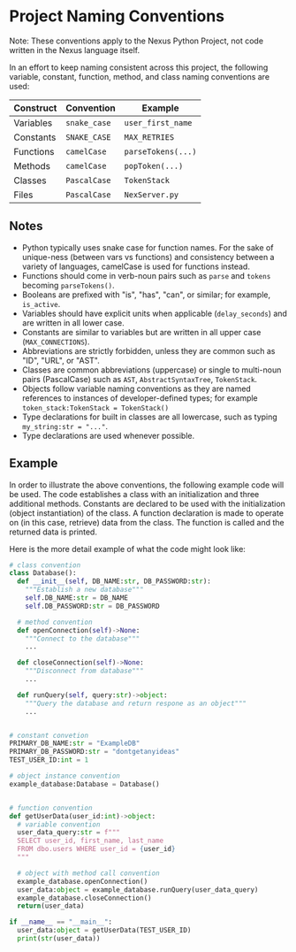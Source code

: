 # Project Naming Conventions

Note: These conventions apply to the Nexus Python Project, not code written in the Nexus language itself.

In an effort to keep naming consistent across this project, the following variable, constant, function, method, and class naming conventions are used:

| Construct | Convention | Example          |
|-----------|------------|------------------|
|Variables  |`snake_case`|`user_first_name` |
|Constants  |`SNAKE_CASE`|`MAX_RETRIES`     |
|Functions  |`camelCase` |`parseTokens(...)`|
|Methods    |`camelCase` |`popToken(...)`   |
|Classes    |`PascalCase`|`TokenStack`      |
|Files      |`PascalCase`|`NexServer.py`    |

## Notes

- Python typically uses snake case for function names. For the sake of unique-ness (between vars vs functions) and consistency between a variety of languages, camelCase is used for functions instead.
- Functions should come in verb-noun pairs such as `parse` and `tokens` becoming `parseTokens()`.
- Booleans are prefixed with "is", "has", "can", or similar; for example, `is_active`.
- Variables should have explicit units when applicable (`delay_seconds`) and are written in all lower case.
- Constants are similar to variables but are written in all upper case (`MAX_CONNECTIONS`).
- Abbreviations are strictly forbidden, unless they are common such as "ID", "URL", or "AST".
- Classes are common abbreviations (uppercase) or single to multi-noun pairs (PascalCase) such as `AST`, `AbstractSyntaxTree`, `TokenStack`.
- Objects follow variable naming conventions as they are named references to instances of developer-defined types; for example `token_stack:TokenStack = TokenStack()`
- Type declarations for built in classes are all lowercase, such as typing `my_string:str = "..."`.
- Type declarations are used whenever possible.

## Example

In order to illustrate the above conventions, the following example code will be used. The code establishes a class with an initialization and three additional methods. Constants are declared to be used with the initialization (object instantiation) of the class. A function declaration is made to operate on (in this case, retrieve) data from the class. The function is called and the returned data is printed.

Here is the more detail example of what the code might look like:

```Python
# class convention
class Database():
  def __init__(self, DB_NAME:str, DB_PASSWORD:str):
    """Establish a new database"""
    self.DB_NAME:str = DB_NAME
    self.DB_PASSWORD:str = DB_PASSWORD

  # method convention
  def openConnection(self)->None:
    """Connect to the database"""
    ...

  def closeConnection(self)->None:
    """Disconnect from database"""
    ...

  def runQuery(self, query:str)->object:
    """Query the database and return respone as an object"""
    ...


# constant convetion
PRIMARY_DB_NAME:str = "ExampleDB"
PRIMARY_DB_PASSWORD:str = "dontgetanyideas"
TEST_USER_ID:int = 1

# object instance convention
example_database:Database = Database()


# function convention
def getUserData(user_id:int)->object:
  # variable convention
  user_data_query:str = f"""
  SELECT user_id, first_name, last_name
  FROM dbo.users WHERE user_id = {user_id}
  """

  # object with method call convention
  example_database.openConnection()
  user_data:object = example_database.runQuery(user_data_query)
  example_database.closeConnection()
  return(user_data)

if __name__ == "__main__":
  user_data:object = getUserData(TEST_USER_ID)
  print(str(user_data))

```
